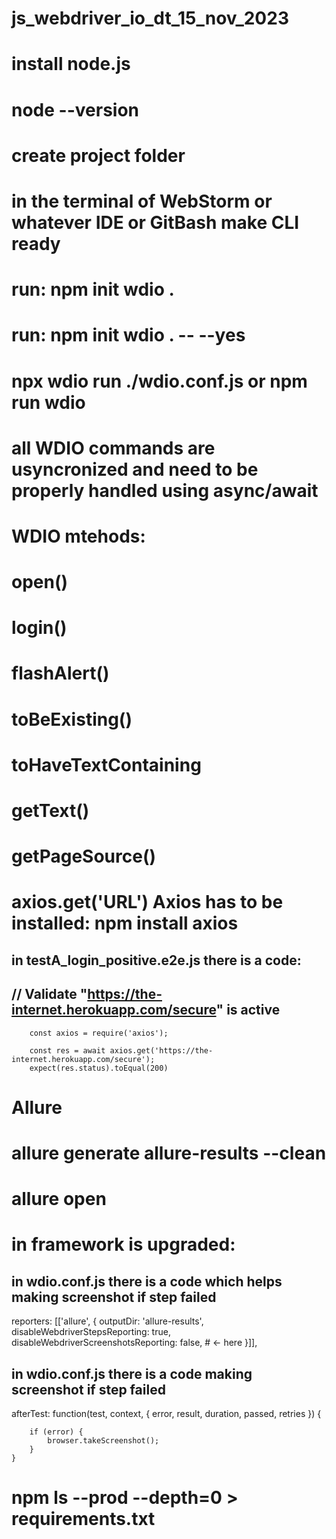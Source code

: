 # js_webdriver_io_dt_15_nov_2023

# install node.js
# node --version
# create project folder
# in the terminal of WebStorm or whatever IDE or GitBash make CLI ready
# run: npm init wdio .     
# run: npm init wdio . -- --yes 
# npx wdio run ./wdio.conf.js  or npm run wdio
# all WDIO commands are usyncronized and need to be properly handled using async/await
# WDIO mtehods:
# open()
# login()
# flashAlert()
# toBeExisting()
# toHaveTextContaining
# getText()
# getPageSource()
# axios.get('URL') Axios has to be installed: npm install axios
## in testA_login_positive.e2e.js there is a code:
##         // Validate "https://the-internet.herokuapp.com/secure" is active
        const axios = require('axios');

        const res = await axios.get('https://the-internet.herokuapp.com/secure');
        expect(res.status).toEqual(200)
# Allure
# allure generate allure-results --clean
# allure open
# in framework is upgraded:
## in wdio.conf.js there is a code which helps making screenshot if step failed    
reporters: [['allure', {
        outputDir: 'allure-results',
        disableWebdriverStepsReporting: true,
        disableWebdriverScreenshotsReporting: false, # <- here
    }]],
## in wdio.conf.js there is a code making screenshot if step failed
afterTest: function(test, context, { error, result, duration, passed, retries }) {

        if (error) {
            browser.takeScreenshot();
        }
    }
# npm ls --prod --depth=0 > requirements.txt


